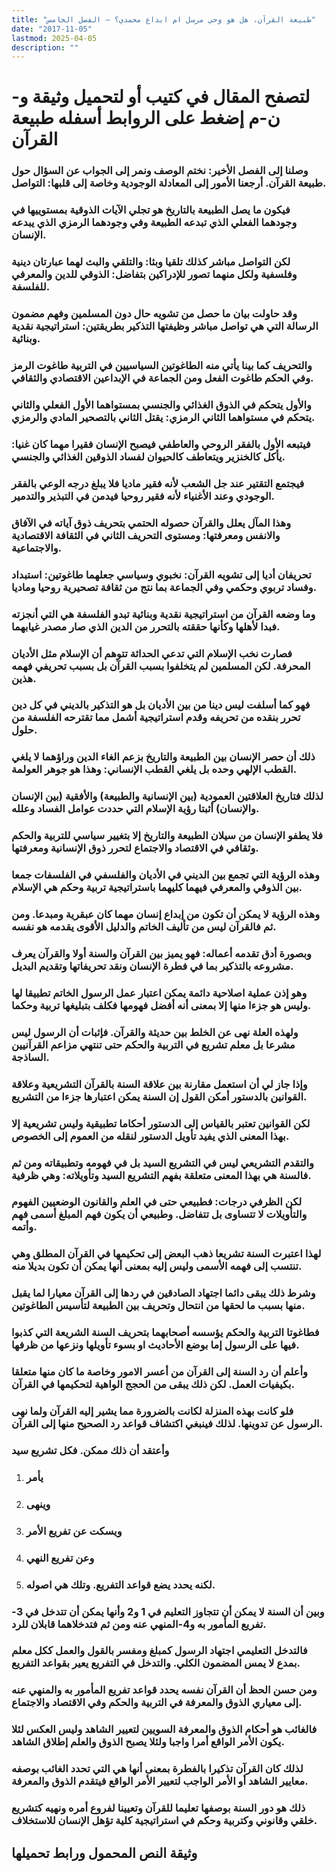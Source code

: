 ```yaml
---
title: "طبيعة القرآن، هل هو وحي مرسل ام ابداع محمدي؟ – الفصل الخامس"
date: "2017-11-05"
lastmod: 2025-04-05
description: ""
---
```

# **لتصفح المقال في كتيب أو لتحميل وثيقة و-ن-م إضغط على الروابط أسفله** **طبيعة القرآن**

### وصلنا إلى الفصل الأخير: نختم الوصف ونمر إلى الجواب عن السؤال حول طبيعة القرآن. أرجعنا الأمور إلى المعادلة الوجودية وخاصة إلى قلبها: التواصل.

### فيكون ما يصل الطبيعة بالتاريخ هو تجلي الآيات الذوقية بمستوييها في وجودهما الفعلي الذي تبدعه الطبيعة وفي وجودهما الرمزي الذي يبدعه الإنسان.

### لكن التواصل مباشر كذلك تلقيا وبثا: والتلقي والبث لهما عبارتان دينية وفلسفية ولكل منهما تصور للإدراكين بتفاضل: الذوقي للدين والمعرفي للفلسفة.

### وقد حاولت بيان ما حصل من تشويه حال دون المسلمين وفهم مضمون الرسالة التي هي تواصل مباشر وظيفتها التذكير بطريقتين: استراتيجية نقدية وبنائية.

### والتحريف كما بينا يأتي منه الطاغوتين السياسيين في التربية طاغوت الرمز وفي الحكم طاغوت الفعل ومن الجماعة في الإبداعين الاقتصادي والثقافي.

### والأول يتحكم في الذوق الغذائي والجنسي بمستواهما الأول الفعلي والثاني يتحكم في مستواهما الثاني الرمزي: يقتل الثاني بالتصحير المادي والرمزي.

### فيتبعه الأول بالفقر الروحي والعاطفي فيصبح الإنسان فقيرا مهما كان غنيا: يأكل كالخنزير ويتعاطف كالحيوان لفساد الذوقين الغذائي والجنسي.

### فيجتمع التقتير عند جل الشعب لأنه فقير ماديا فلا يبلغ درجه الوعي بالفقر الوجودي وعند الأغنياء لأنه فقير روحيا فيدمن في التبذير والتدمير.

### وهذا المآل يعلل والقرآن حصوله الحتمي بتحريف ذوق آياته في الآفاق والانفس ومعرفتها: ومستوى التحريف الثاني في الثقافة الاقتصادية والاجتماعية.

### تحريفان أديا إلى تشويه القرآن: نخبوي وسياسي جعلهما طاغوتين: استبداد وفساد تربوي وحكمي وفي الجماعة بما نتج من ثقافة تصحيرية روحيا وماديا.

### وما وضعه القرآن من استراتيجية نقدية وبنائية تبدو الفلسفة هي التي أنجزته فبدا لأهلها وكأنها حققته بالتحرر من الدين الذي صار مصدر غيابهما.

### فصارت نخب الإسلام التي تدعي الحداثة تتوهم أن الإسلام مثل الأديان المحرفة. لكن المسلمين لم يتخلفوا بسبب القرآن بل بسبب تحريفي فهمه هذين.

### فهو كما أسلفت ليس دينا من بين الأديان بل هو التذكير بالديني في كل دين تحرر بنقده من تحريفه وقدم استراتيجية أشمل مما تقترحه الفلسفة من حلول.

### ذلك أن حصر الإنسان بين الطبيعة والتاريخ بزعم الغاء الدين وراؤهما لا يلغي القطب الإلهي وحده بل يلغي القطب الإنساني: وهذا هو جوهر العولمة.

### لذلك فتاريخ العلاقتين العمودية (بين الإنسانية والطبيعة) والأفقية (بين الإنسان والإنسان) أثبتا رؤية الإسلام التي حددت عوامل الفساد وعلله.

### فلا يطفو الإنسان من سيلان الطبيعة والتاريخ إلا بتغيير سياسي للتربية والحكم وثقافي في الاقتصاد والاجتماع لتحرر ذوق الإنسانية ومعرفتها.

### وهذه الرؤية التي تجمع بين الديني في الأديان والفلسفي في الفلسفات جمعا بين الذوقي والمعرفي فيهما كليهما باستراتيجية تربية وحكم هي الإسلام.

### وهذه الرؤية لا يمكن أن تكون من إبداع إنسان مهما كان عبقرية ومبدعا. ومن ثم فالقرآن ليس من تأليف الخاتم والدليل الأقوى يقدمه هو نفسه.

### وبصورة أدق تقدمه أعماله: فهو يميز بين القرآن والسنة أولا والقرآن يعرف مشروعه بالتذكير بما في فطرة الإنسان ونقد تحريفاتها وتقديم البديل.

### وهو إذن عملية اصلاحية دائمة يمكن اعتبار عمل الرسول الخاتم تطبيقا لها وليس هو جزءا منها إلا بمعنى أنه أفضل فهومها فكلف بتبليغها تربية وحكما.

### ولهذه العلة نهى عن الخلط بين حديثة والقرآن. فإثبات أن الرسول ليس مشرعا بل معلم تشريع في التربية والحكم حتى تنتهي مزاعم القرآنيين الساذجة.

### وإذا جاز لي أن استعمل مقارنة بين علاقة السنة بالقرآن التشريعية وعلاقة القوانين بالدستور أمكن القول إن السنة يمكن اعتبارها جزءا من التشريع.

### لكن القوانين تعتبر بالقياس إلى الدستور أحكاما تطبيقية وليس تشريعية إلا بهذا المعنى الذي يفيد تأويل الدستور لنقله من العموم إلى الخصوص.

### والتقدم التشريعي ليس في التشريع السيد بل في فهومه وتطبيقاته ومن ثم فالسنة هي بهذا المعنى متعلقة بفهم التشريع السيد وتأويلاته: وهي ظرفية.

### لكن الظرفي درجات: فطبيعي حتى في العلم والقانون الوضعيين الفهوم والتأويلات لا تتساوى بل تتفاضل. وطبيعي أن يكون فهم المبلغ أسمى فهم وأتمه.

### لهذا اعتبرت السنة تشريعا ذهب البعض إلى تحكيمها في القرآن المطلق وهي تنتسب إلى فهمه الأسمى وليس إليه بمعنى أنها يمكن أن تكون بديلا منه.

### وشرط ذلك يبقى دائما اجتهاد الصادقين في ردها إلى القرآن معيارا لما يقبل منها بسبب ما لحقها من انتحال وتحريف بين الطبيعة لتأسيس الطاغوتين.

### فطاغوتا التربية والحكم يؤسسه أصحابهما بتحريف السنة الشريعة التي كذبوا فيها على الرسول إما بوضع الأحاديث او بسوء تأويلها ونزعها من ظرفها.

### وأعلم أن رد السنة إلى القرآن من أعسر الامور وخاصة ما كان منها متعلقا بكيفيات العمل. لكن ذلك يبقى من الحجج الواهية لتحكيمها في القرآن.

### فلو كانت بهذه المنزلة لكانت بالضرورة مما يشير إليه القرآن ولما نهى الرسول عن تدوينها. لذلك فينبغي اكتشاف قواعد رد الصحيح منها إلى القرآن.

### وأعتقد أن ذلك ممكن. فكل تشريع سيد

1. ### يأمر
2. ### وينهى
3. ### ويسكت عن تفريع الأمر
4. ### وعن تفريع النهي
5. ### لكنه يحدد يضع قواعد التفريع. وتلك هي اصوله.

### وبين أن السنة لا يمكن أن تتجاوز التعليم في 1 و2 وأنها يمكن أن تتدخل في 3-تفريع المأمور به و4-المنهي عنه ومن ثم فتدخلاهما قابلان للرد.

### فالتدخل التعليمي اجتهاد الرسول كمبلغ ومفسر بالقول والعمل ككل معلم بمدع لا يمس المضمون الكلي. والتدخل في التفريع يعير بقواعد التفريع.

### ومن حسن الحظ أن القرآن نفسه يحدد قواعد تفريع المأمور به والمنهي عنه إلى معياري الذوق والمعرفة في التربية والحكم وفي الاقتصاد والاجتماع.

### فالغائب هو أحكام الذوق والمعرفة السويين لتعيير الشاهد وليس العكس لئلا يكون الأمر الواقع أمرا واجبا ولئلا يصبح الذوق والعلم إطلاق الشاهد.

### لذلك كان القرآن تذكيرا بالفطرة بمعنى أنها هي التي تحدد الغائب بوصفه معايير الشاهد أو الأمر الواجب لتعيير الأمر الواقع فيتقدم الذوق والمعرفة.

### ذلك هو دور السنة بوصفها تعليما للقرآن وتعيينا لفروع أمره ونهيه كتشريع خلقي وقانوني وكتربية وحكم في استراتيجية كلية تؤهل الإنسان للاستخلاف.

## وثيقة النص المحمول ورابط تحميلها

###

